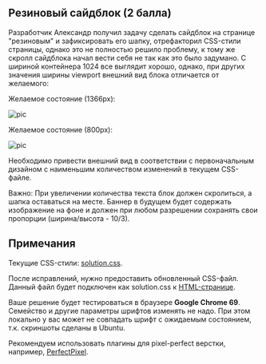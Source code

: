 ## Резиновый сайдблок (2 балла)

Разработчик Александр получил задачу сделать сайдблок на странице "резиновым" и зафиксировать его шапку, отрефакторил CSS-стили страницы, однако это не полностью решило проблему, к тому же скролл сайдблока начал вести себя не так как это было задумано. С шириной контейнера 1024 все выглядит хорошо, однако, при других значения ширины viewport внешний вид блока отличается от желаемого:

Желаемое состояние (1366px):

![pic](https://contest.yandex.ru/testsys/statement-image?imageId=a936571b6aa61433ab186c4654fb3303106114f1210f38fcebc929fb98e6048e)

Желаемое состояние (800px):

![pic](https://contest.yandex.ru/testsys/statement-image?imageId=4ab5b25bf3f925d02fa275f106e7021114a13327afd60b2f9052eb334799c47c)

Необходимо привести внешний вид в соответствии с первоначальным дизайном с наименьшим количеством изменений в текущем CSS-файле.

Важно: При увеличении количества текста блок должен скролиться, а шапка оставаться на месте. Баннер в будущем будет содержать изображение на фоне и должен при любом разрешении сохранять свои пропорции (ширина/высота - 10/3).

## Примечания
Текущие CSS-стили: [solution.css](https://gist.github.com/sigorilla/b95c52cd1ed4b01b8c4164ae387101e8#file-solution-css).

После исправлений, нужно предоставить обновленный CSS-файл. Данный файл будет подключен как solution.css к [HTML-странице](https://gist.github.com/sigorilla/b95c52cd1ed4b01b8c4164ae387101e8#file-index-html).

Ваше решение будет тестироваться в браузере **Google Chrome 69**. Семейство и другие параметры шрифтов изменять не надо. При этом локально у вас может не совпадать шрифт с ожидаемым состоянием, т.к. скриншоты сделаны в Ubuntu.

Рекомендуем использовать плагины для pixel-perfect верстки, например, [PerfectPixel](https://chrome.google.com/webstore/detail/perfectpixel-by-welldonec/dkaagdgjmgdmbnecmcefdhjekcoceebi).
